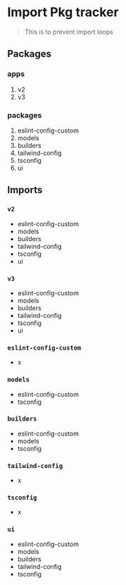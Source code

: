 # Import Pkg tracker

> This is to prevent import loops

## Packages

### apps
1. v2
2. v3

### packages
1. eslint-config-custom
2. models
3. builders
4. tailwind-config
5. tsconfig
6. ui


## Imports

### `v2`
  - eslint-config-custom
  - models
  - builders
  - tailwind-config
  - tsconfig
  - ui

### `v3`
  - eslint-config-custom
  - models
  - builders
  - tailwind-config
  - tsconfig
  - ui

### `eslint-config-custom`
  - x

### `models`
  - eslint-config-custom
  - tsconfig

### `builders`
  - eslint-config-custom
  - models
  - tsconfig

### `tailwind-config`
  - x

### `tsconfig`
  - x

### `ui`
  - eslint-config-custom
  - models
  - builders
  - tailwind-config
  - tsconfig
